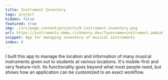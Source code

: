 ```yaml
---
title: Instrument Inventory
tags: project
hidden: false
featured: true
img: ./src/page_content/projects/0-instrument-inventory.png
url: https://instruments-demo.rickhenry.dev/?username=instrument.admin@rickhenry.dev&password=InstrumentDemo12!
snippet: App for managing inventory of musical instruments
index: 0
---
```


I built this app to manage the location and information of many musical
instruments given out to students at various locations. It's mobile-first
and very feature-rich. Its functionality goes beyond what most people need,
but shows how an application can be customized to an exact workflow.

